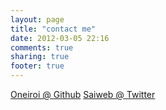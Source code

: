 ```yaml
---
layout: page
title: "contact me"
date: 2012-03-05 22:16
comments: true
sharing: true
footer: true
---
```



<a href="https://github.com/Oneiroi">Oneiroi @ Github</a>
<a href="https://twitter.com/Saiweb">Saiweb @ Twitter</a>


